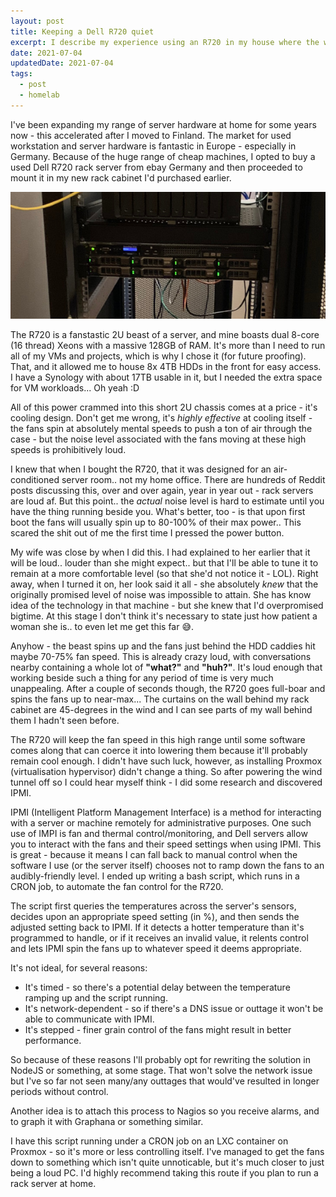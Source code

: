 ```yaml
---
layout: post
title: Keeping a Dell R720 quiet
excerpt: I describe my experience using an R720 in my house where the walls are paper thin.
date: 2021-07-04
updatedDate: 2021-07-04
tags:
  - post
  - homelab
---
```


I've been expanding my range of server hardware at home for some years now - this accelerated after I moved to Finland. The market for used workstation and server hardware is fantastic in Europe - especially in Germany. Because of the huge range of cheap machines, I opted to buy a used Dell R720 rack server from ebay Germany and then proceeded to mount it in my new rack cabinet I'd purchased earlier.

![Dell R720 mounted in my rack cabinet](dell-r720.jpg)

The R720 is a fanstastic 2U beast of a server, and mine boasts dual 8-core (16 thread) Xeons with a massive 128GB of RAM. It's more than I need to run all of my VMs and projects, which is why I chose it (for future proofing). That, and it allowed me to house 8x 4TB HDDs in the front for easy access. I have a Synology with about 17TB usable in it, but I needed the extra space for VM workloads... Oh yeah :D

All of this power crammed into this short 2U chassis comes at a price - it's cooling design. Don't get me wrong, it's _highly effective_ at cooling itself - the fans spin at absolutely mental speeds to push a ton of air through the case - but the noise level associated with the fans moving at these high speeds is prohibitively loud.

I knew that when I bought the R720, that it was designed for an air-conditioned server room.. not my home office. There are hundreds of Reddit posts discussing this, over and over again, year in year out - rack servers are loud af. But this point.. the _actual_ noise level is hard to estimate until you have the thing running beside you. What's better, too - is that upon first boot the fans will usually spin up to 80-100% of their max power.. This scared the shit out of me the first time I pressed the power button.

My wife was close by when I did this. I had explained to her earlier that it will be loud.. louder than she might expect.. but that I'll be able to tune it to remain at a more comfortable level (so that she'd not notice it - LOL). Right away, when I turned it on, her look said it all - she absolutely _knew_ that the originally promised level of noise was impossible to attain. She has know idea of the technology in that machine - but she knew that I'd overpromised bigtime. At this stage I don't think it's necessary to state just how patient a woman she is.. to even let me get this far 😅.

Anyhow - the beast spins up and the fans just behind the HDD caddies hit maybe 70-75% fan speed. This is already crazy loud, with conversations nearby containing a whole lot of **"what?"** and **"huh?"**. It's loud enough that working beside such a thing for any period of time is very much unappealing. After a couple of seconds though, the R720 goes full-boar and spins the fans up to near-max... The curtains on the wall behind my rack cabinet are 45-degrees in the wind and I can see parts of my wall behind them I hadn't seen before.

The R720 will keep the fan speed in this high range until some software comes along that can coerce it into lowering them because it'll probably remain cool enough. I didn't have such luck, however, as installing Proxmox (virtualisation hypervisor) didn't change a thing. So after powering the wind tunnel off so I could hear myself think - I did some research and discovered IPMI.

IPMI (Intelligent Platform Management Interface) is a method for interacting with a server or machine remotely for administrative purposes. One such use of IMPI is fan and thermal control/monitoring, and Dell servers allow you to interact with the fans and their speed settings when using IPMI. This is great - because it means I can fall back to manual control when the software I use (or the server itself) chooses not to ramp down the fans to an audibly-friendly level. I ended up writing a bash script, which runs in a CRON job, to automate the fan control for the R720.

The script first queries the temperatures across the server's sensors, decides upon an appropriate speed setting (in %), and then sends the adjusted setting back to IPMI. If it detects a hotter temperature than it's programmed to handle, or if it receives an invalid value, it relents control and lets IPMI spin the fans up to whatever speed it deems appropriate.

<script src="https://gist.github.com/perry-mitchell/ebc3bf974a3038f97efe74cd50b2c6a3.js"></script>

It's not ideal, for several reasons:

 * It's timed - so there's a potential delay between the temperature ramping up and the script running.
 * It's network-dependent - so if there's a DNS issue or outtage it won't be able to communicate with IPMI.
 * It's stepped - finer grain control of the fans might result in better performance.

So because of these reasons I'll probably opt for rewriting the solution in NodeJS or something, at some stage. That won't solve the network issue but I've so far not seen many/any outtages that would've resulted in longer periods without control.

Another idea is to attach this process to Nagios so you receive alarms, and to graph it with Graphana or something similar.

I have this script running under a CRON job on an LXC container on Proxmox - so it's more or less controlling itself. I've managed to get the fans down to something which isn't quite unnoticable, but it's much closer to just being a loud PC. I'd highly recommend taking this route if you plan to run a rack server at home.
